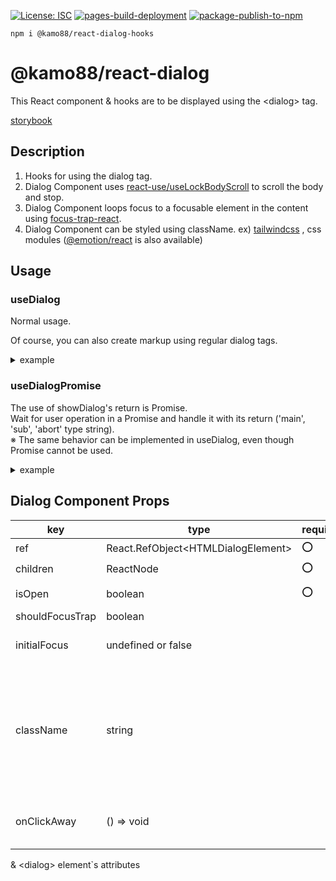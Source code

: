 [![License: ISC](https://img.shields.io/badge/License-ISC-blue.svg)](https://opensource.org/licenses/ISC)
[![pages-build-deployment](https://github.com/kamo88/react-dialog/actions/workflows/pages/pages-build-deployment/badge.svg?branch=main)](https://github.com/kamo88/react-dialog/actions/workflows/pages/pages-build-deployment)
[![package-publish-to-npm](https://github.com/kamo88/react-dialog/actions/workflows/publish.yml/badge.svg?branch=main)](https://github.com/kamo88/react-dialog/actions/workflows/publish.yml)

```
npm i @kamo88/react-dialog-hooks
```

# @kamo88/react-dialog

This React component & hooks are to be displayed using the \<dialog\> tag.

[storybook](https://kamo88.github.io/react-dialog-hooks/)

## Description

1. Hooks for using the dialog tag.
2. Dialog Component uses [react-use/useLockBodyScroll](https://github.com/streamich/react-use/blob/master/docs/useLockBodyScroll.md) to scroll the body and stop.
3. Dialog Component loops focus to a focusable element in the content using [focus-trap-react](https://github.com/focus-trap/focus-trap-react#readme).
4. Dialog Component can be styled using className. ex) [tailwindcss](https://tailwindcss.com/) , css modules ([@emotion/react](https://www.npmjs.com/package/@emotion/react) is also available)

## Usage

### useDialog

Normal usage.

Of course, you can also create markup using regular dialog tags.

<details>

<summary>example</summary>

```tsx
import { Dialog, useDialog } from '@kamo88/react-dialog-hooks';

const ShowDialogComponent = () => {
  const { ref, isOpen, showDialog, closeDialog } = useDialog();

  return (
    <>
      <button type="button" onClick={showDialog}>
        showDialog
      </button>
      <Dialog ref={ref} isOpen={isOpen} onClickAway={closeDialog}>
        <div>
          <div>header</div>
          <div>main</div>
          <div>
            footer
            <button type="button" onClick={closeDialog}>
              closeDialog
            </button>
          </div>
        </div>
      </Dialog>
    </>
  );
};
```

</details>

### useDialogPromise

The use of showDialog's return is Promise.<br>
Wait for user operation in a Promise and handle it with its return ('main', 'sub', 'abort' type string).<br>
※ The same behavior can be implemented in useDialog, even though Promise cannot be used.

<details>

<summary>example</summary>

```tsx
import { useCallback } from 'react';
import {
  Dialog,
  useDialogPromise,
  DialogResponse,
} from '@kamo88/react-dialog-hooks';

const ShowPromiseDialogComponent = () => {
  const {
    ref,
    isOpen,
    showDialog,
    closeDialogMain,
    closeDialogSub,
    closeDialogAbort,
  } = useDialogPromise();

  const handleShowDialog = useCallback(async () => {
    const dialogRes = await showDialog();

    if (dialogRes === DialogResponse.main) {
      // main processing ex) primary button\`s action
      return;
    }

    if (dialogRes === DialogResponse.sub) {
      // sub processing ex) secondary button\`s action
      return;
    }

    if (dialogRes === DialogResponse.abort) {
      // abort processing ex) click away\`s action & Dialog\`s unmount
    }
  }, [showDialog]);

  return (
    <>
      <button type="button" onClick={handleShowDialog}>
        showDialog
      </button>
      <Dialog ref={ref} isOpen={isOpen} onClickAway={closeDialogAbort}>
        <div>
          <div>header</div>
          <div>main</div>
          <div>
            footer
            <button type="button" onClick={closeDialogMain}>
              closeDialog main
            </button>
            <button type="button" onClick={closeDialogSub}>
              closeDialog sub
            </button>
          </div>
        </div>
      </Dialog>
    </>
  );
};
```

</details>

## Dialog Component Props

| key             | type                                 | required | default   | description                                                                                                                                             |
| --------------- | ------------------------------------ | -------- | --------- | ------------------------------------------------------------------------------------------------------------------------------------------------------- |
| ref             | React.RefObject\<HTMLDialogElement\> | ⭕       |           | dialog ref                                                                                                                                              |
| children        | ReactNode                            | ⭕       |           | dialog contents                                                                                                                                         |
| isOpen          | boolean                              | ⭕       |           | dialog open state                                                                                                                                       |
| shouldFocusTrap | boolean                              |          | true      |                                                                                                                                                         |
| initialFocus    | undefined or false                   |          | undefined | This is based on the [focus-trap-react](https://github.com/focus-trap/focus-trap-react#readme) property.                                                |
| className       | string                               |          |           | This is \<dialog\> element\`s className.<br> Please use CSS framework. ex) tailwindcss. <br> As a side note, you can also use css props (@emotion/css). |
| onClickAway     | () => void                           |          |           | Event when backdrop in Dialog is clicked.                                                                                                               |

& \<dialog\> element\`s attributes
